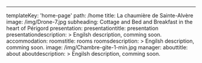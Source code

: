 ---
templateKey: 'home-page'
path: /home
title: La chaumière de Sainte-Alvère
image: /img/Drone-7.jpg
subheading: Cottage and Bed and Breakfast in the heart of Périgord
presentation:
  presentationtitle: presentation
  presentationdescription: >
    Engilsh description, comming soon.
accommodation:
  roomstitle: rooms
  roomsdescription: >
    Engilsh description, comming soon.
  image: /img/Chambre-gite-1-min.jpg
manager:
  abouttitle: about
  aboutdescription: >
    Engilsh description, comming soon.